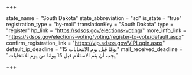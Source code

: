 +++

state_name = "South Dakota"
state_abbreviation = "sd"
is_state = "true"
registration_type = "by-mail"
translationKey = "South Dakota"
type = "register"
hp_link = "https://sdsos.gov/elections-voting/"
more_info_link = "https://sdsos.gov/elections-voting/voting/register-to-vote/default.aspx"
confirm_registration_link = "https://vip.sdsos.gov/VIPLogin.aspx"
default_ip_deadline = "15 يومًا قبل يوم الانتخابات"
mail_received_deadline = "يجب أن يتم الاستلام قبل 15 يومًا من يوم الانتخابات"

+++
